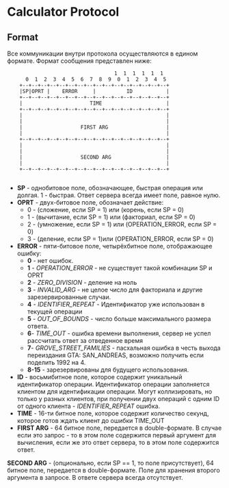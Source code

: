 # Calculator Protocol

## Format

Все коммуникации внутри протокола осуществляются в едином формате. Формат сообщения представлен ниже:

```
                                   1  1  1  1  1  1
      0  1  2  3  4  5  6  7  8  9  0  1  2  3  4  5
    +--+--+--+--+--+--+--+--+--+--+--+--+--+--+--+--+
    |SP|OPRT |    ERROR     |          ID           |
    +--+--+--+--+--+--+--+--+--+--+--+--+--+--+--+--+
    |                      TIME                     |
    +--+--+--+--+--+--+--+--+--+--+--+--+--+--+--+--+
    |                                               |
    |                                               |
    |                   FIRST ARG                   |
    |                                               |
    +--+--+--+--+--+--+--+--+--+--+--+--+--+--+--+--+
    |                                               |
    |                                               |
    |                   SECOND ARG                  |
    |                                               |
    +--+--+--+--+--+--+--+--+--+--+--+--+--+--+--+--+
    
```

- **SP** - однобитовое поле, обозначающее, быстрая операция или долгая. 1 - быстрая. Ответ сервера всегда имеет поле, равное нулю.
- **OPRT** - двух-битовое поле, обозначает действие:
  - 0 - (сложение, если SP = 1) или (корень, если SP = 0)
  - 1 - (вычитание, если SP = 1) или (факториал, если SP = 0)
  - 2 - (умножение, если SP = 1) или (OPERATION_ERROR, если SP = 0)
  - 3 - (деление, если SP = 1)или (OPERATION_ERROR, если SP = 0)
- **ERROR** - пяти-битовое поле, четырёхбитное поле, отображающее ошибку:
  - **0** - нет ошибок.
  - **1** - *OPERATION_ERROR* - не существует такой комбинации SP и OPRT
  - **2** - *ZERO_DIVISION* - деление на ноль
  - **3** - *INVALID_ARG* - не целое число для факториала и другие зарезервированные случаи.
  - **4** - *IDENTIFIER_REPEAT* - Идентификатор уже использован в текущей операции
  - **5** - *OUT_OF_BOUNDS* - число больше максимального размера ответа. 
  - **6**- *TIME_OUT* - ошибка времени выполнения, сервер не успел рассчитать ответ за отведенное время 
  - **7**- *GROVE_STREET_FAMILIES* - пасхальная ошибка в честь выхода переиздания GTA: SAN_ANDREAS, возможно получить если поделить 1992 на 4.
  - **8-15** - зарезервированы для будущего использования. 
- **ID** - восьмибитное поле, которое содержит уникальный идентификатор операции. Идентификатор операции заполняется клиентом для идентификации операции. Могут коллизировать, но только у разных клиентов, при получении двух операций с одним ID от одного клиента -  *IDENTIFIER_REPEAT* ошибка.
- **TIME** - 16-ти битное поле, которое содержит количество секунд, которое готов ждать клиент до ошибки  TIME_OUT
- **FIRST ARG** - 64 битное поле, передается в double-формате. В случае если это запрос - то в этом поле содержится первый аргумент для вычисления, если же это ответ сервера, то в этом поле содержится ответ. 

**SECOND ARG** - (опционально, если SP == 1, то поле присутствует), 64 битное поле, передается в double-формате. Поле для хранения второго аргумента в запросе. В ответе сервера всегда отсутствует. 
